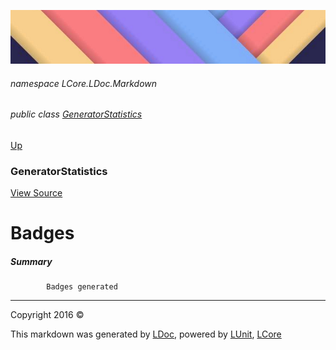 ![](../Content/LDoc-banner-small.png "")

###### namespace LCore.LDoc.Markdown

###### public class [GeneratorStatistics](GeneratorStatistics.md)
[Up](GeneratorStatistics.md)

### GeneratorStatistics
[View Source](../Markdown/Statistics/GeneratorStatistics.cs)

# Badges

##### Summary

            Badges generated
            



---

Copyright 2016 &copy; [](../../README.md) [](../../TableOfContents.md)

This markdown was generated by [LDoc](https://github.com/CodeSingularity/LDoc), powered by [LUnit](https://github.com/CodeSingularity/LUnit), [LCore](https://github.com/CodeSingularity/LCore)
